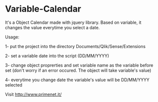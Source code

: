 # Variable-Calendar

It's a Object Calendar made with jquery library. Based on variable, it changes the value everytime you select a date.

Usage:

1- put the project into the directory Documents/Qlik/Sense/Extensions

2- set a variable date into the script (DD/MM/YYYY)

3- change object proprerties and set variable name as the variable before set (don't worry if an error occured. The object will take variable's value)

4- everytime you change date the variable's value will be DD/MM/YYYY selected

Visit http://www.primenet.it/
